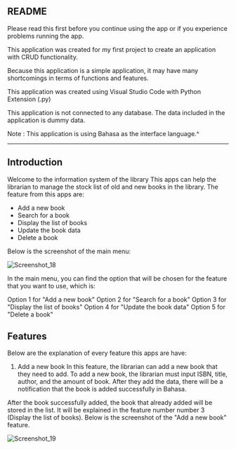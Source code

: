 ## **README**

Please read this first before you continue using the app or if you experience problems running the app.

This application was created for my first project to create an application with CRUD functionality. 

Because this application is a simple application, it may have many shortcomings in terms of functions and features.

This application was created using Visual Studio Code with Python Extension (.py)

This application is not connected to any database. The data included in the application is dummy data.

Note : This application is using Bahasa as the interface language.^


----------------------------------------------------

## **Introduction**

Welcome to the information system of the library
This apps can help the librarian to manage the stock list of old and new books in the library. The feature from this apps are:

- Add a new book
- Search for a book
- Display the list of books
- Update the book data
- Delete a book

Below is the screenshot of the main menu:


![Screenshot_18](https://github.com/user-attachments/assets/355efa23-8bdf-43c3-8bb3-5f82289431e3)

In the main menu, you can find the option that will be chosen for the feature that you want to use, which is:

Option 1 for "Add a new book"
Option 2 for "Search for a book"
Option 3 for "Display the list of books"
Option 4 for "Update the book data"
Option 5 for "Delete a book" 

## **Features**

Below are the explanation of every feature this apps are have:

1. Add a new book
In this feature, the librarian can add a new book that they need to add. To add a new book, the librarian must input ISBN, title, author, and the amount of book.
After they add the data, there will be a notification that the book is added successfully in Bahasa.

After the book successfully added, the book that already added will be stored in the list. It will be explained in the feature number number 3 (Display the list of books).
Below is the screenshot of the "Add a new book" feature.


![Screenshot_19](https://github.com/user-attachments/assets/1406a9fb-01fe-4aeb-9ffc-1478a1a30481)




















  

